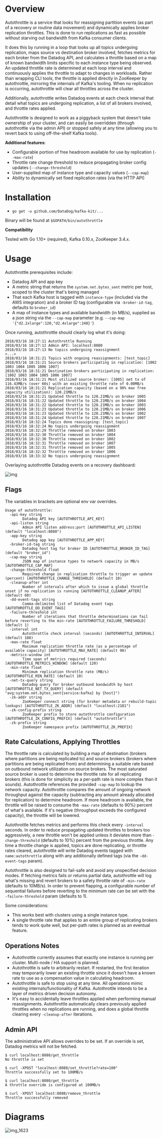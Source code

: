 # Overview
Autothrottle is a service that looks for reassigning partition events (as part of a recovery or routine data movement) and dynamically applies broker replication throttles. This is done to run replications as fast as possible without starving out bandwidth from Kafka consumer clients.

It does this by running in a loop that looks up all topics undergoing replication, maps source vs destination broker involved, fetches metrics for each broker from the Datadog API, and calculates a throttle based on a map of known bandwidth limits specific to each instance type being observed. An updated throttle rate is determined at each loop interval and continuously applies the throttle to adapt to changes in workloads. Rather than wrapping CLI tools, the throttle is applied directly in ZooKeeper by autothrottle, mirroring the internals of Kafka's tooling. When no replication is occurring, autothrottle will clear all throttles across the cluster.

Additionally, autothrottle writes Datadog events at each check interval that detail what topics are undergoing replication, a list of all brokers involved, and throttle rates applied.

Autothrottle is designed to work as a piggyback system that doesn't take ownership of your cluster, and can easily be overridden (through autothrottle via the admin API) or stopped safely at any time (allowing you to revert back to using off-the-shelf Kafka tools).

**Additional features**:
- Configurable portion of free headroom available for use by replication (`--max-rate`)
- Throttle rate change threshold to reduce propagating broker config updates (`--change-threshold`)
- User-supplied map of instance type and capacity values (`--cap-map`)
- Ability to dynamically set fixed replication rates (via the HTTP API)

# Installation
- `go get -u github.com/DataDog/kafka-kit/...`

Binary will be found at `$GOPATH/bin/autothrottle`

**Compatibility**

Tested with Go 1.10+ (required), Kafka 0.10.x, ZooKeeper 3.4.x.

# Usage

Autothrottle prerequisites include:

- Datadog API and app key
- A metric string that returns the `system.net.bytes_sent` metric per host, scoped to the cluster that's being managed
- That each Kafka host is tagged with `instance-type` (included via the AWS integration) and a broker ID tag (configurable via `-broker-id-tag`, defaults to `broker_id`)
- A map of instance types and available bandwidth (in MB/s), supplied as a json string via the `--cap-map` parameter (e.g. `--cap-map '{"d2.2xlarge":120,"d2.4xlarge":240}'`)

Once running, autothrottle should clearly log what it's doing:

```
2018/03/16 18:27:11 Autothrottle Running
2018/03/16 18:27:12 Admin API: localhost:8080
2018/03/16 18:27:13 No topics undergoing reassignment
<...>
2018/03/16 18:31:21 Topics with ongoing reassignments: [test_topic]
2018/03/16 18:31:21 Source brokers participating in replication: [1002 1003 1004 1005 1006 1007]
2018/03/16 18:31:21 Destination brokers participating in replication: [1002 1003 1004 1005 1006 1007]
2018/03/16 18:31:21 Most utilized source broker: [1005] net tx of 116.43MB/s (over 60s) with an existing throttle rate of 0.00MB/s
2018/03/16 18:31:21 Replication capacity (based on a 90% max free capacity utilization): 120.21MB/s
2018/03/16 18:31:21 Updated throttle to 120.21MB/s on broker 1005
2018/03/16 18:31:22 Updated throttle to 120.21MB/s on broker 1004
2018/03/16 18:31:22 Updated throttle to 120.21MB/s on broker 1003
2018/03/16 18:31:23 Updated throttle to 120.21MB/s on broker 1006
2018/03/16 18:31:23 Updated throttle to 120.21MB/s on broker 1002
2018/03/16 18:31:24 Updated throttle to 120.21MB/s on broker 1007
2018/03/16 18:32:24 Topics done reassigning: [test_topic]
2018/03/16 18:32:24 No topics undergoing reassignment
2018/03/16 18:32:29 Throttle removed on broker 1003
2018/03/16 18:32:30 Throttle removed on broker 1004
2018/03/16 18:32:30 Throttle removed on broker 1002
2018/03/16 18:32:31 Throttle removed on broker 1007
2018/03/16 18:32:31 Throttle removed on broker 1005
2018/03/16 18:32:32 Throttle removed on broker 1006
2018/03/16 18:33:32 No topics undergoing reassignment
```

Overlaying autothrottle Datadog events on a recovery dashboard:

![img](https://user-images.githubusercontent.com/4108044/37539923-c9c39e06-291a-11e8-97cf-cd3d06416929.png)

## Flags

The variables in brackets are optional env var overrides.

```
Usage of autothrottle:
  -api-key string
    	Datadog API key [AUTOTHROTTLE_API_KEY]
  -api-listen string
    	Admin API listen address:port [AUTOTHROTTLE_API_LISTEN] (default "localhost:8080")
  -app-key string
    	Datadog app key [AUTOTHROTTLE_APP_KEY]
  -broker-id-tag string
    	Datadog host tag for broker ID [AUTOTHROTTLE_BROKER_ID_TAG] (default "broker_id")
  -cap-map string
    	JSON map of instance types to network capacity in MB/s [AUTOTHROTTLE_CAP_MAP]
  -change-threshold float
    	Required change in replication throttle to trigger an update (percent) [AUTOTHROTTLE_CHANGE_THRESHOLD] (default 10)
  -cleanup-after int
    	Number of intervals after which to issue a global throttle unset if no replication is running [AUTOTHROTTLE_CLEANUP_AFTER] (default 60)
  -dd-event-tags string
    	Comma-delimited list of Datadog event tags [AUTOTHROTTLE_DD_EVENT_TAGS]
  -failure-threshold int
    	Number of iterations that throttle determinations can fail before reverting to the min-rate [AUTOTHROTTLE_FAILURE_THRESHOLD] (default 1)
  -interval int
    	Autothrottle check interval (seconds) [AUTOTHROTTLE_INTERVAL] (default 180)
  -max-rate float
    	Maximum replication throttle rate (as a percentage of available capacity) [AUTOTHROTTLE_MAX_RATE] (default 90)
  -metrics-window int
    	Time span of metrics required (seconds) [AUTOTHROTTLE_METRICS_WINDOW] (default 120)
  -min-rate float
    	Minimum replication throttle rate (MB/s) [AUTOTHROTTLE_MIN_RATE] (default 10)
  -net-tx-query string
    	Datadog query for broker outbound bandwidth by host [AUTOTHROTTLE_NET_TX_QUERY] (default "avg:system.net.bytes_sent{service:kafka} by {host}")
  -zk-addr string
    	ZooKeeper connect string (for broker metadata or rebuild-topic lookups) [AUTOTHROTTLE_ZK_ADDR] (default "localhost:2181")
  -zk-config-prefix string
    	ZooKeeper prefix to store autothrottle configuration [AUTOTHROTTLE_ZK_CONFIG_PREFIX] (default "autothrottle")
  -zk-prefix string
    	ZooKeeper namespace prefix [AUTOTHROTTLE_ZK_PREFIX]
```

## Rate Calculations, Applying Throttles

The throttle rate is calculated by building a map of destination (brokers where partitions are being replicated to) and source brokers (brokers where partitions are being replicated from) and determining a suitable rate based on outbound network utilization on source brokers. The most saturated source broker is used to determine the throttle rate for all replicating brokers (this is done for simplicity as a per-path rate is more complex than it sounds). Autothrottle references the provided `-cap-map` to lookup the network capacity. Autothrottle compares the amount of ongoing network throughput against the capacity (subtracting any amount already allocated for replication) to determine headroom. If more headroom is available, the throttle will be raised to consume the `-max-rate` (defaults to 90%) percent of what's available. If it's negative (throughput exceeds the configured capacity), the throttle will be lowered.

Autothrottle fetches metrics and performs this check every `-interval` seconds. In order to reduce propagating updated throttles to brokers too aggressively, a new throttle won't be applied unless it deviates more than `-change-threshold` (defaults to 10%) percent from the previous throttle. Any time a throttle change is applied, topics are done replicating, or throttle rates cleared, autothrottle will write Datadog events tagged with `name:autothrottle` along with any additionally defined tags (via the `-dd-event-tags` param).

Autothrottle is also designed to fail-safe and avoid any unspecified decision modes. If fetching metrics fails or returns partial data, autothrottle will log what's missing and revert brokers to a safety throttle rate of `-min-rate` (defaults to 10MB/s). In order to prevent flapping, a configurable number of sequential failures before reverting to the minimum rate can be set with the `-failure-threshold` param (defaults to 1).

Some considerations:
- This works best with clusters using a single instance type.
- A single throttle rate that applies to an entire group of replicating brokers tends to work quite well, but per-path rates is planned as an eventual feature.

## Operations Notes

- Autothrottle currently assumes that exactly one instance is running per cluster. Multi-node / HA support is planned.
- Autothrottle is safe to arbitrarily restart. If restarted, the first iteration may temporarily lower an existing throttle since it doesn't have a known rate to use as a compensation value in calculating headroom.
- Autothrottle is safe to stop using at any time. All operations mimic existing internals/functionality of Kafka. Autothrottle intends to be a layer of metrics driven decision autonomy.
- It's easy to accidentally leave throttles applied when performing manual reassignments. Autothrottle automatically clears previously applied throttles when no replications are running, and does a global throttle clearing every `-cleanup-after` iterations.

## Admin API

The administrative API allows overrides to be set. If an override is set, Datadog metrics will not be fetched.

```
$ curl localhost:8080/get_throttle
No throttle is set

$ curl -XPOST "localhost:8080/set_throttle?rate=100"
Throttle successfully set to 100MB/s

$ curl localhost:8080/get_throttle
A throttle override is configured at 100MB/s

$ curl -XPOST localhost:8080/remove_throttle
Throttle successfully removed
```

# Diagrams

![img_1623](https://user-images.githubusercontent.com/4108044/35110764-d2dd19b0-fc36-11e7-8086-9038a194a3ac.JPG)
